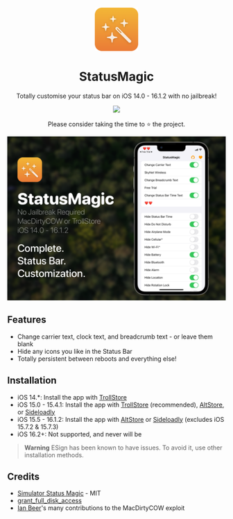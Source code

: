 <p align="center">
  <img src='https://raw.githubusercontent.com/Avangelista/StatusMagic/main/Images/RoundedIcon.png' width="100">
</p>
<h1 align="center">StatusMagic</h1>
<p align="center">Totally customise your status bar on iOS 14.0 - 16.1.2 with no jailbreak!</p>
<p align="center">
  <a href="https://ko-fi.com/Z8Z4GLC08"><img src="https://ko-fi.com/img/githubbutton_sm.svg"></a>
</p>
<p align="center">Please consider taking the time to ⭐️ the project.</p>
<p align="center">
  <img src='https://raw.githubusercontent.com/Avangelista/StatusMagic/main/Images/Promo.png'>
</p>

## Features
- Change carrier text, clock text, and breadcrumb text - or leave them blank
- Hide any icons you like in the Status Bar
- Totally persistent between reboots and everything else!

## Installation
- iOS 14.*: Install the app with [TrollStore](https://github.com/opa334/TrollStore)
- iOS 15.0 - 15.4.1: Install the app with [TrollStore](https://github.com/opa334/TrollStore) (recommended), [AltStore](https://altstore.io/), or [Sideloadly](https://sideloadly.io/)
- iOS 15.5 - 16.1.2: Install the app with [AltStore](https://altstore.io/) or [Sideloadly](https://sideloadly.io/) (excludes iOS 15.7.2 & 15.7.3)
- iOS 16.2+: Not supported, and never will be

> __Warning__ ESign has been known to have issues. To avoid it, use other installation methods.


## Credits
- [Simulator Status Magic](https://github.com/shinydevelopment/SimulatorStatusMagic) - MIT
- [grant_full_disk_access](https://gist.github.com/zhuowei/bc7a90bdc520556fda84d33e0583eb3e)
- [Ian Beer](https://twitter.com/i41nbeer)'s many contributions to the MacDirtyCOW exploit

